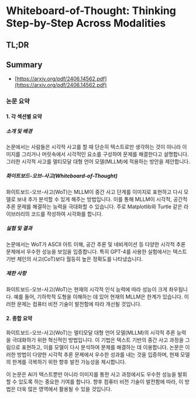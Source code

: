 # Whiteboard-of-Thought: Thinking Step-by-Step Across Modalities
## TL;DR
## Summary
- [https://arxiv.org/pdf/2406.14562.pdf](https://arxiv.org/pdf/2406.14562.pdf)

### 논문 요약

#### 1. 각 섹션별 요약

##### 소개 및 배경
논문에서는 사람들은 시각적 사고를 할 때 단순히 텍스트로만 생각하는 것이 아니라 이미지를 그리거나 머릿속에서 시각적인 요소를 구성하여 문제를 해결한다고 설명합니다. 그러한 시각적 사고를 멀티모달 대형 언어 모델(MLLM)에 적용하는 방안을 제안합니다.

##### 화이트보드-오브-사고(Whiteboard-of-Thought)
화이트보드-오브-사고(WoT)는 MLLM이 중간 사고 단계를 이미지로 표현하고 다시 모델로 보내 추가 분석할 수 있게 해주는 방법입니다. 이를 통해 MLLM이 시각적, 공간적 추론 문제를 해결하는 능력을 극대화할 수 있습니다. 주로 Matplotlib와 Turtle 같은 라이브러리의 코드를 작성하여 시각화를 합니다.

##### 실험 및 결과
논문에서는 WoT가 ASCII 아트 이해, 공간 추론 및 네비게이션 등 다양한 시각적 추론 문제에서 우수한 성능을 보임을 입증합니다. 특히 GPT-4를 사용한 실험에서는 텍스트 기반 체인의 사고(CoT)보다 월등히 높은 정확도를 나타냈습니다.

##### 제한 사항
화이트보드-오브-사고(WoT)는 현재의 시각적 인식 능력에 따라 성능이 크게 좌우됩니다. 예를 들어, 기하학적 도형을 이해하는 데 있어 현재의 MLLM은 한계가 있습니다. 이러한 문제는 컴퓨터 비전 기술이 발전함에 따라 개선될 것입니다.

#### 2. 종합 요약

화이트보드-오브-사고(WoT)는 멀티모달 대형 언어 모델(MLLM)의 시각적 추론 능력을 극대화하기 위한 혁신적인 방법입니다. 이 기법은 텍스트 기반의 중간 사고 과정을 그림으로 표현하고, 이를 모델이 다시 분석하여 문제를 해결하는 데 이용합니다. 논문은 이러한 방법이 다양한 시각적 추론 문제에서 우수한 성과를 내는 것을 입증하며, 현재 모델의 한계를 극복하기 위한 향후 발전 가능성을 제시합니다.

이 논문은 AI가 텍스트뿐만 아니라 이미지를 통한 사고 과정에서도 우수한 성능을 발휘할 수 있도록 하는 중요한 기여를 합니다. 향후 컴퓨터 비전 기술이 발전함에 따라, 이 방법은 더욱 많은 영역에서 활용될 수 있을 것입니다.